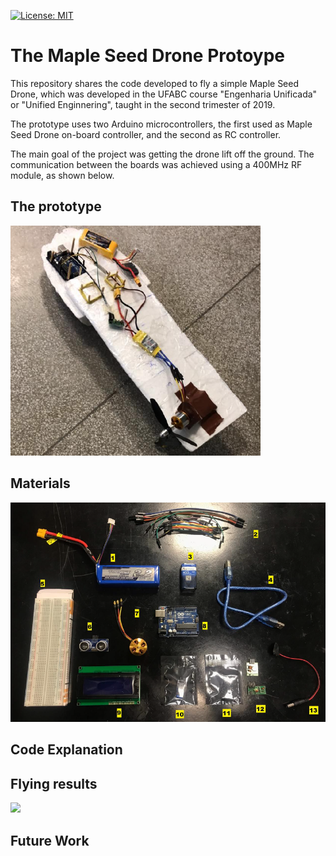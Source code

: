 [![License: MIT](https://img.shields.io/badge/License-MIT-yellow.svg)](https://opensource.org/licenses/MIT)

# The Maple Seed Drone Protoype
This repository shares the code developed to fly a simple Maple Seed Drone,  which was developed in the UFABC course "Engenharia Unificada" or "Unified Enginnering", taught in  the second trimester of 2019.

The prototype uses two Arduino microcontrollers, the first used as Maple Seed Drone on-board controller, and the second as RC controller.

The main goal of the project was getting the drone lift off the ground. The communication between the boards was achieved using a 400MHz RF module, as shown below.



## The prototype

<img src="docs/maple-seed-drone.png" width="400"/>

## Materials

<img src="docs/drone-materials.png" width="600"/>

## Code Explanation

## Flying results

<img src="docs/monocopter-drone.mp4" width="400"/>

## Future Work

